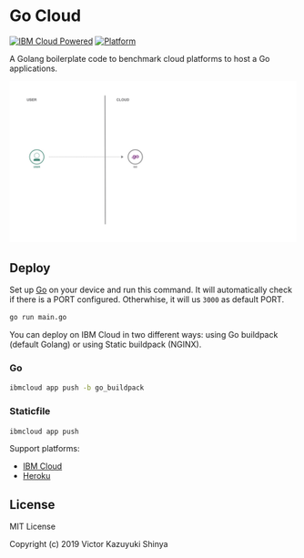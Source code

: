 # Go Cloud

[![IBM Cloud Powered](https://img.shields.io/badge/IBM%20Cloud-powered-blue.svg)](https://cloud.ibm.com)
[![Platform](https://img.shields.io/badge/platform-golang-lightgrey.svg?style=flat)](https://developer.ibm.com/?s=golang/)

A Golang boilerplate code to benchmark cloud platforms to host a Go applications.

![Architecture Design](doc/source/images/architecture.jpeg)

## Deploy

Set up [Go](https://golang.org) on your device and run this command. It will automatically check if there is a PORT configured. Otherwhise, it will us `3000` as default PORT.

```sh
go run main.go
```

You can deploy on IBM Cloud in two different ways: using Go buildpack (default Golang) or using Static buildpack (NGINX).

### Go

```sh
ibmcloud app push -b go_buildpack
```

### Staticfile

```sh
ibmcloud app push
```

Support platforms:

- [IBM Cloud](https://cloud.ibm.com/devops/setup/deploy?repository=https://github.com/victorshinya/go-cloud)
- [Heroku](https://heroku.com/deploy?template=https://github.com/victorshinya/go-cloud/tree/master)

## License

MIT License

Copyright (c) 2019 Victor Kazuyuki Shinya
